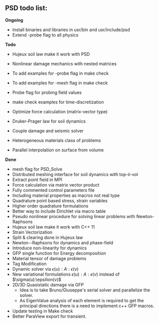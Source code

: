 ## PSD todo list:




**Ongoing**
-  Install binaries and libraries in usr/bin and usr/include/psd
-  Extend -probe flag to all physics



**Todo**

-  Hujeux soil law make it work with PSD
-  Nonlinear damage mechanics with nested matrices 

-  To add examples for -probe flag in make check
-  To add examples for -mesh flag in make check
-  Probe flag for probing field values
-  make check examples for time-discretization
-  Optimize force calculation (matrix-vector type)
-  Druker-Prager law for soil dynamics
-  Couple damage and seismic solver
-  Heterogeneous materials class of problems
-  Parallel interpolation on surface from volume






**Done**
-  mesh flag for PSD_Solve
-  Distributed meshing interface for soil dynamics with top-ii-vol
-  Extract point field in MPI
-  Force calculation via matrix vector product
-  Fully commented control parameters file
-  Including material properties as macros not real type
-  Quadrature point based stress, strain variables  
-  Higher order quadrature formulations
-  Better way to include Dirichlet via macro table
-  Pseudo nonlinear procedure for solving linear problems with Newton-Raphsons
-  Hujeux soil law make it work with C++ 11
-  Strain Vectorization
-  Split & clearing done in Hujeux law
-  Newton--Raphsons for dynamics and phase-field
-  Introduce non-linearity for dynamics
-  GFP single function for Energy decomposition
-  Material tensor of damage problems
-  Tag Modification
-  Dynamic solver via $\epsilon(u):A:\epsilon(v)$
-  New variational formulations $\epsilon(u):A:\epsilon(v)$ instead of $\sigma(u):\epsilion(v)$
-  2D/3D Quasistatic damage via GFP 
	- Idea is to take  Bruno/Giuseppe's serial solver and  parallelize the solver.
	- As EigenValue analysis of each element is required to get the principal directions there is a need to implement c++ GFP macros. 
-  Update testing in Make check
-  Better ParaView export for transient.

